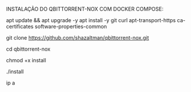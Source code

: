 INSTALAÇÃO DO QBITTORRENT-NOX COM DOCKER COMPOSE:

apt update && apt upgrade -y
apt install -y git curl apt-transport-https ca-certificates software-properties-common

git clone https://github.com/shazaltman/qbittorrent-nox.git

cd qbittorrent-nox

chmod +x install

./install

ip a
